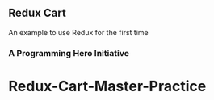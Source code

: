 ## Redux Cart
An example to use Redux for the first time

### A Programming Hero Initiative

# Redux-Cart-Master-Practice

